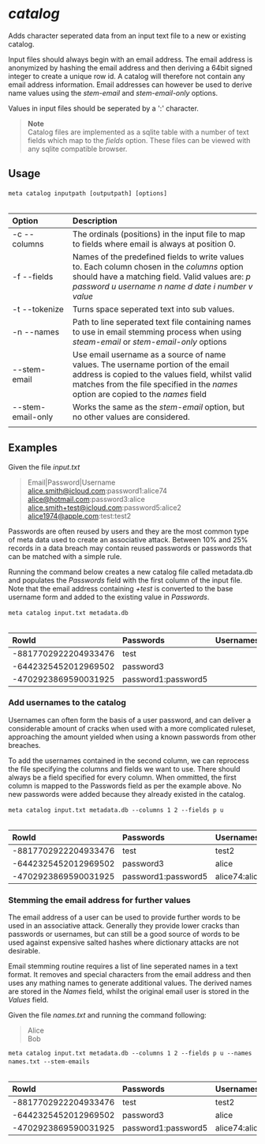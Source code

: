# *catalog*

Adds character seperated data from an input text file to a new or existing catalog.

Input files should always begin with an email address. The email address is anonymized by hashing the email address and then deriving a 64bit signed integer to create a unique row id. A catalog will therefore not contain any email address information. Email addresses can however be used to derive name values using the *stem-email* and *stem-email-only* options.

Values in input files should be seperated by a ':' character.

  > **Note**<br>
  > Catalog files are implemented as a sqlite table with a number of text fields which map to the *fields* option. These files can be viewed with any sqlite compatible browser.

## Usage

`meta catalog inputpath [outputpath] [options]`
&nbsp;<br>
&nbsp;<br>

| Option | Description |
| :--- | :--- |
| -c --columns| The ordinals (positions) in the input file to map to fields where email is always at position 0.|
| -f --fields| Names of the predefined fields to write values to. Each column chosen in the *columns* option should have a matching field. Valid values are: *p password u username n name d date i number v value* |
| -t --tokenize| Turns space seperated text into sub values.|
| -n --names| Path to line seperated text file containing names to use in email stemming process when using *steam-email* or *stem-email-only* options|
| --stem-email| Use email username as a source of name values. The username portion of the email address is copied to the values field, whilst valid matches from the file specified in the *names* option are copied to the *names* field|
| --stem-email-only|Works the same as the *stem-email* option, but no other values are considered. |
| <img width=300> | |

 

## Examples
 
Given the file *input.txt*

>Email|Password|Username<br>
>alice.smith@icloud.com:password1:alice74<br>
>alice@hotmail.com:password3:alice<br>
>alice.smith+test@icloud.com:password5:alice2<br>
>alice1974@apple.com:test:test2<br>

Passwords are often reused by users and they are the most common type of meta data used to create an associative attack. Between 10% and 25% records in a data breach may contain reused passwords or passwords that can be matched with a simple rule.

Running the command below creates a new catalog file called metadata.db and populates the *Passwords* field with the first column of the input file. Note that the email address containing *+test* is converted to the base username form and added to the existing value in *Passwords*.

`meta catalog input.txt metadata.db`
&nbsp;<br>
&nbsp;<br>

| RowId | Passwords | Usernames | Names | Dates | Numbers | Values |
| :--- | :--- | :--- | :--- | :--- | :--- |  :--- |
|-8817702922204933476|test||||||		
|-6442325452012969502|password3||||||
|-4702923869590031925|password1:password5||||||					

### Add usernames to the catalog

Usernames can often form the basis of a user password, and can deliver a considerable amount of cracks when used with a more complicated ruleset, approaching the amount yielded when using a known passwords from other breaches.

To add the usernames contained in the second column, we can reprocess the file specifying the columns and fields we want to use. There should always be a field specified for every column. When ommitted, the first column is mapped to the Passwords field as per the example above. No new passwords were added because they already existed in the catalog.

`meta catalog input.txt metadata.db --columns 1 2 --fields p u`
&nbsp;<br>
&nbsp;<br>

| RowId | Passwords | Usernames | Names | Dates | Numbers | Values |
| :--- | :--- | :--- | :--- | :--- | :--- |  :--- |
|-8817702922204933476|test|test2|||||		
|-6442325452012969502|password3|alice|||||
|-4702923869590031925|password1:password5|alice74:alice2|||||			

### Stemming the email address for further values

The email address of a user can be used to provide further words to be used in an associative attack. Generally they provide lower cracks than passwords or usernames, but can still be a good source of words to be used against expensive salted hashes where dictionary attacks are not desirable.

Email stemming routine requires a list of line seperated names in a text format. It removes and special characters from the email address and then uses any mathing names to generate additional values. The derived names are stored in the *Names* field, whilst the original email user is stored in the *Values* field.

Given the file *names.txt* and running the command following:

>Alice<br>
>Bob<br>

`meta catalog input.txt metadata.db --columns 1 2 --fields p u --names names.txt --stem-emails`
&nbsp;<br>
&nbsp;<br>

| RowId | Passwords | Usernames | Names | Dates | Numbers | Values |
| :--- | :--- | :--- | :--- | :--- | :--- |  :--- |
|-8817702922204933476|test|test2|alice||1974|alice1974|	
|-6442325452012969502|password3|alice|alice|||alice|
|-4702923869590031925|password1:password5|alice74:alice2|alice:smith|||alice.smith|			
